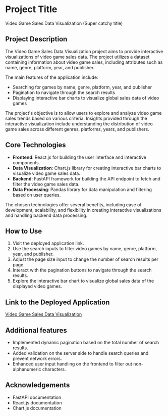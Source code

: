 # Project Title
Video Game Sales Data Visualization (Super catchy title)

## Project Description
The Video Game Sales Data Visualization project aims to provide interactive visualizations of video game sales data. The project utilizes a dataset containing information about video game sales, including attributes such as name, genre, platform, year, and publisher.

The main features of the application include:
- Searching for games by name, genre, platform, year, and publisher
- Pagination to navigate through the search results
- Displaying interactive bar charts to visualize global sales data of video games

The project's objective is to allow users to explore and analyze video game sales trends based on various criteria. Insights provided through the interactive visualization include understanding the distribution of video game sales across different genres, platforms, years, and publishers.

## Core Technologies
- **Frontend**: React.js for building the user interface and interactive components.
- **Data Visualization**: Chart.js library for creating interactive bar charts to visualize video game sales data.
- **Backend**: FastAPI framework for building the API endpoint to fetch and filter the video game sales data.
- **Data Processing**: Pandas library for data manipulation and filtering based on user queries.

The chosen technologies offer several benefits, including ease of development, scalability, and flexibility in creating interactive visualizations and handling backend data processing.

## How to Use
1. Visit the deployed application link.
2. Use the search inputs to filter video games by name, genre, platform, year, and publisher.
3. Adjust the page size input to change the number of search results per page.
4. Interact with the pagination buttons to navigate through the search results.
5. Explore the interactive bar chart to visualize global sales data of the displayed video games.

## Link to the Deployed Application
[Video Game Sales Data Visualization](https://cscloud8-58.lnu.se/wt2/)

## Additional features
- Implemented dynamic pagination based on the total number of search results.
- Added validation on the server side to handle search queries and prevent network errors.
- Enhanced user input handling on the frontend to filter out non-alphanumeric characters.

## Acknowledgements
- FastAPI documentation
- React.js documentation
- Chart.js documentation